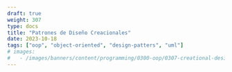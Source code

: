 ```yaml
---
draft: true
weight: 307
type: docs
title: "Patrones de Diseño Creacionales"
date: 2023-10-18
tags: ["oop", "object-oriented", "design-patters", "uml"]
# images:
#   - /images/banners/content/programming/0300-oop/0307-creational-design-patterns.es.png
---
```

